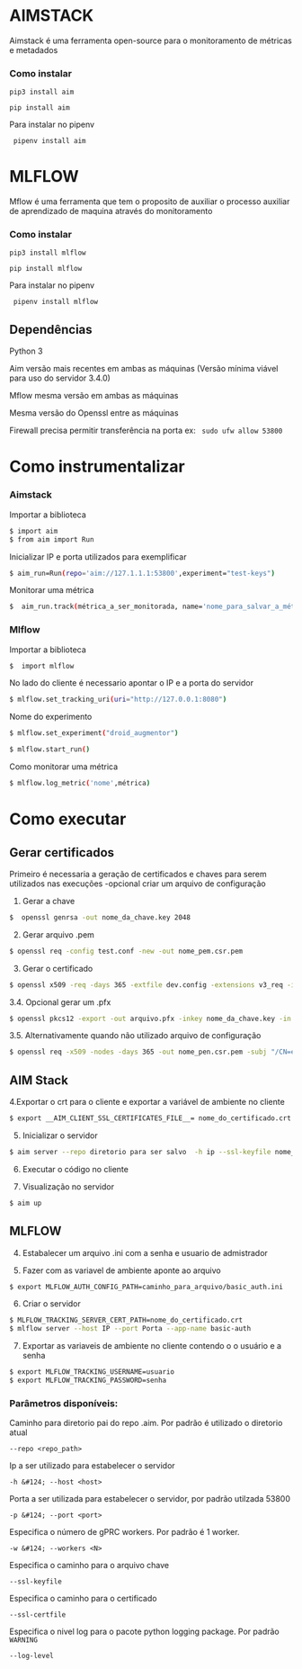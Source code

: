 # AIMSTACK
 Aimstack é uma ferramenta open-source para o monitoramento de métricas e metadados
### Como instalar
``` pip3 install aim ```

``` pip install aim ```

Para instalar no pipenv 

``` pipenv install aim``` 

# MLFLOW
  Mflow é uma ferramenta que tem o proposito de auxiliar o processo auxiliar de aprendizado de maquina através do monitoramento
### Como instalar
``` pip3 install mlflow ```

``` pip install mlflow ```

Para instalar no pipenv 

``` pipenv install mlflow``` 

## Dependências

Python 3

Aim versão mais recentes em ambas as máquinas (Versão mínima viável para uso do servidor 3.4.0)

Mflow mesma versão em ambas as máquinas

Mesma versão do Openssl entre as máquinas

Firewall precisa permitir transferência na porta ex: ``` sudo ufw allow 53800```


# Como instrumentalizar
### Aimstack
 Importar a biblioteca
```bash
$ import aim
$ from aim import Run

```
 
 Inicializar IP e porta utilizados para exemplificar
```bash
$ aim_run=Run(repo='aim://127.1.1.1:53800',experiment="test-keys")
```
Monitorar uma métrica
```bash
$  aim_run.track(métrica_a_ser_monitorada, name='nome_para_salvar_a_métrica')
```
### Mlflow
 Importar a biblioteca
```bash
$  import mlflow

```
No lado do cliente é necessario apontar o IP  e a porta do servidor
```bash
$ mlflow.set_tracking_uri(uri="http://127.0.0.1:8080")
```
Nome do experimento
```bash
$ mlflow.set_experiment("droid_augmentor")
```
```bash
$ mlflow.start_run()
```
Como monitorar uma métrica
```bash
$ mlflow.log_metric('nome',métrica)
```
# Como executar
## Gerar certificados

Primeiro é necessaria a geração de certificados e chaves para serem utilizados nas execuções
-opcional criar um arquivo de configuração


1.  Gerar a chave
```bash
$  openssl genrsa -out nome_da_chave.key 2048
```
2.  Gerar arquivo .pem
```bash
$ openssl req -config test.conf -new -out nome_pem.csr.pem
```
3.  Gerar o certificado 
```bash
$ openssl x509 -req -days 365 -extfile dev.config -extensions v3_req -in nome_pem.csr.pem -signkey nome_da_chavae.key -out nome_do_certficado.crt
```
3.4. Opcional gerar um .pfx
```bash
$ openssl pkcs12 -export -out arquivo.pfx -inkey nome_da_chave.key -in nome_cert.crt -password pass:$'senha'
```

3.5. Alternativamente quando não utilizado arquivo de configuração
```bash
$ openssl req -x509 -nodes -days 365 -out nome_pen.csr.pem -subj "/CN=example.com" -addext "subjectAltName = IP:número de ip"
```

## AIM Stack

4.Exportar o crt para o cliente e exportar a variável de ambiente no cliente
```bash
$ export __AIM_CLIENT_SSL_CERTIFICATES_FILE__= nome_do_certificado.crt
```
5.  Inicializar o servidor
```bash
$ aim server --repo diretorio para ser salvo  -h ip --ssl-keyfile nome_da_chave.key --ssl-certfile nome_do_certificado.crt 
```
6.  Executar o código no cliente 

7.  Visualização no servidor
```bash
$ aim up
```
## MLFLOW
4. Estabalecer um arquivo .ini com a senha e usuario de admistrador

5. Fazer com as variavel de ambiente aponte ao arquivo
```bash
$ export MLFLOW_AUTH_CONFIG_PATH=caminho_para_arquivo/basic_auth.ini
```
6. Criar o servidor
```bash
$ MLFLOW_TRACKING_SERVER_CERT_PATH=nome_do_certificado.crt
$ mlflow server --host IP --port Porta --app-name basic-auth
```
7. Exportar as variaveis de ambiente no cliente contendo o o usuário e a senha
```bash
$ export MLFLOW_TRACKING_USERNAME=usuario
$ export MLFLOW_TRACKING_PASSWORD=senha 
```
###  Parâmetros disponíveis:
Caminho para diretorio pai do repo .aim. Por padrão é utilizado o diretorio atual
```
--repo <repo_path>
```

Ip a ser utilizado para estabelecer o servidor
```
-h &#124; --host <host>
```

Porta a ser utilizada para estabelecer o servidor, por padrão utilzada 53800
```
-p &#124; --port <port>
```	

Especifica o número de gPRC workers. Por padrão é  1 worker.
```	
-w &#124; --workers <N>
```	

Especifica o caminho para o arquivo chave 
```	
--ssl-keyfile
```		

Especifica o caminho para o certificado
```	
--ssl-certfile
```		

Especifica o nivel log para o pacote python logging package. Por padrão ``WARNING``
```		
--log-level
```		
